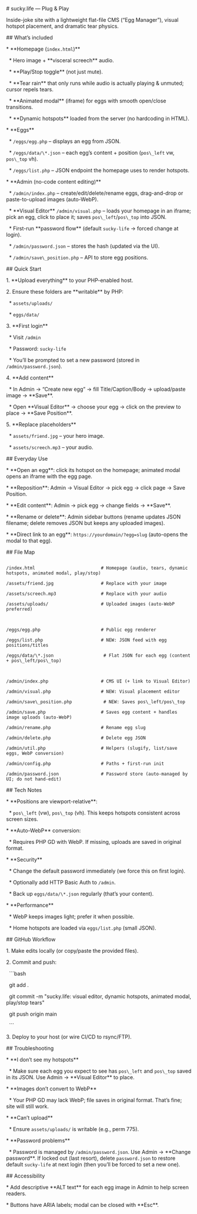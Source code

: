 \# sucky.life — Plug \& Play



Inside-joke site with a lightweight flat-file CMS (“Egg Manager”), visual hotspot placement, and dramatic tear physics.



\## What’s included



\* \*\*Homepage (`index.html`)\*\*



&nbsp; \* Hero image + \*\*visceral screech\*\* audio.

&nbsp; \* \*\*Play/Stop toggle\*\* (not just mute).

&nbsp; \* \*\*Tear rain\*\* that only runs while audio is actually playing \& unmuted; cursor repels tears.

&nbsp; \* \*\*Animated modal\*\* (iframe) for eggs with smooth open/close transitions.

&nbsp; \* \*\*Dynamic hotspots\*\* loaded from the server (no hardcoding in HTML).



\* \*\*Eggs\*\*



&nbsp; \* `/eggs/egg.php` – displays an egg from JSON.

&nbsp; \* `/eggs/data/\*.json` – each egg’s content + position (`pos\_left` vw, `pos\_top` vh).

&nbsp; \* `/eggs/list.php` – JSON endpoint the homepage uses to render hotspots.



\* \*\*Admin (no-code content editing)\*\*



&nbsp; \* `/admin/index.php` – create/edit/delete/rename eggs, drag-and-drop or paste-to-upload images (auto-WebP).

&nbsp; \* \*\*Visual Editor\*\* `/admin/visual.php` – loads your homepage in an iframe; pick an egg, click to place it; saves `pos\_left`/`pos\_top` into JSON.

&nbsp; \* First-run \*\*password flow\*\* (default `sucky-life` → forced change at login).

&nbsp; \* `/admin/password.json` – stores the hash (updated via the UI).

&nbsp; \* `/admin/save\_position.php` – API to store egg positions.



\## Quick Start



1\. \*\*Upload everything\*\* to your PHP-enabled host.

2\. Ensure these folders are \*\*writable\*\* by PHP:



&nbsp;  \* `assets/uploads/`

&nbsp;  \* `eggs/data/`

3\. \*\*First login\*\*



&nbsp;  \* Visit `/admin`

&nbsp;  \* Password: `sucky-life`

&nbsp;  \* You’ll be prompted to set a new password (stored in `/admin/password.json`).

4\. \*\*Add content\*\*



&nbsp;  \* In Admin → “Create new egg” → fill Title/Caption/Body → upload/paste image → \*\*Save\*\*.

&nbsp;  \* Open \*\*Visual Editor\*\* → choose your egg → click on the preview to place → \*\*Save Position\*\*.

5\. \*\*Replace placeholders\*\*



&nbsp;  \* `assets/friend.jpg` – your hero image.

&nbsp;  \* `assets/screech.mp3` – your audio.



\## Everyday Use



\* \*\*Open an egg\*\*: click its hotspot on the homepage; animated modal opens an iframe with the egg page.

\* \*\*Reposition\*\*: Admin → Visual Editor → pick egg → click page → Save Position.

\* \*\*Edit content\*\*: Admin → pick egg → change fields → \*\*Save\*\*.

\* \*\*Rename or delete\*\*: Admin sidebar buttons (rename updates JSON filename; delete removes JSON but keeps any uploaded images).

\* \*\*Direct link to an egg\*\*: `https://yourdomain/?egg=slug` (auto-opens the modal to that egg).



\## File Map



```

/index.html                         # Homepage (audio, tears, dynamic hotspots, animated modal, play/stop)

/assets/friend.jpg                  # Replace with your image

/assets/screech.mp3                 # Replace with your audio

/assets/uploads/                    # Uploaded images (auto-WebP preferred)



/eggs/egg.php                       # Public egg renderer

/eggs/list.php                      # NEW: JSON feed with egg positions/titles

/eggs/data/\*.json                   # Flat JSON for each egg (content + pos\_left/pos\_top)



/admin/index.php                    # CMS UI (+ link to Visual Editor)

/admin/visual.php                   # NEW: Visual placement editor

/admin/save\_position.php            # NEW: Saves pos\_left/pos\_top

/admin/save.php                     # Saves egg content + handles image uploads (auto-WebP)

/admin/rename.php                   # Rename egg slug

/admin/delete.php                   # Delete egg JSON

/admin/util.php                     # Helpers (slugify, list/save eggs, WebP conversion)

/admin/config.php                   # Paths + first-run init

/admin/password.json                # Password store (auto-managed by UI; do not hand-edit)

```



\## Tech Notes



\* \*\*Positions are viewport-relative\*\*:



&nbsp; \* `pos\_left` (vw), `pos\_top` (vh). This keeps hotspots consistent across screen sizes.

\* \*\*Auto-WebP\*\* conversion:



&nbsp; \* Requires PHP GD with WebP. If missing, uploads are saved in original format.

\* \*\*Security\*\*



&nbsp; \* Change the default password immediately (we force this on first login).

&nbsp; \* Optionally add HTTP Basic Auth to `/admin`.

&nbsp; \* Back up `eggs/data/\*.json` regularly (that’s your content).

\* \*\*Performance\*\*



&nbsp; \* WebP keeps images light; prefer it when possible.

&nbsp; \* Home hotspots are loaded via `eggs/list.php` (small JSON).



\## GitHub Workflow



1\. Make edits locally (or copy/paste the provided files).

2\. Commit and push:



&nbsp;  ```bash

&nbsp;  git add .

&nbsp;  git commit -m "sucky.life: visual editor, dynamic hotspots, animated modal, play/stop tears"

&nbsp;  git push origin main

&nbsp;  ```

3\. Deploy to your host (or wire CI/CD to rsync/FTP).



\## Troubleshooting



\* \*\*I don’t see my hotspots\*\*



&nbsp; \* Make sure each egg you expect to see has `pos\_left` and `pos\_top` saved in its JSON. Use Admin → \*\*Visual Editor\*\* to place.

\* \*\*Images don’t convert to WebP\*\*



&nbsp; \* Your PHP GD may lack WebP; file saves in original format. That’s fine; site will still work.

\* \*\*Can’t upload\*\*



&nbsp; \* Ensure `assets/uploads/` is writable (e.g., perm 775).

\* \*\*Password problems\*\*



&nbsp; \* Password is managed by `/admin/password.json`. Use Admin → \*\*Change password\*\*. If locked out (last resort), delete `password.json` to restore default `sucky-life` at next login (then you’ll be forced to set a new one).



\## Accessibility



\* Add descriptive \*\*ALT text\*\* for each egg image in Admin to help screen readers.

\* Buttons have ARIA labels; modal can be closed with \*\*Esc\*\*.

